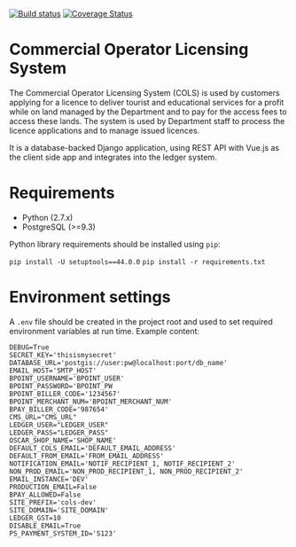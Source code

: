 [![Build
status](https://travis-ci.org/dbca-wa/boranga.svg?branch=master)](https://travis-ci.org/dbca-wa/boranga/builds) [![Coverage Status](https://coveralls.io/repos/github/dbca-wa/boranga/badge.svg?branch=master)](https://coveralls.io/github/dbca-wa/boranga?branch=master)
# Commercial Operator Licensing System

The Commercial Operator Licensing System (COLS) is used by customers applying for a licence to deliver tourist and educational services for a profit while on land managed by the Department and to pay for the access fees to access these lands. The system is used by Department staff to process the licence applications and to manage issued licences.

It is a database-backed Django application, using REST API with Vue.js as the client side app and integrates into the ledger system.

# Requirements

- Python (2.7.x)
- PostgreSQL (>=9.3)

Python library requirements should be installed using `pip`:

`pip install -U setuptools==44.0.0`
`pip install -r requirements.txt`

# Environment settings

A `.env` file should be created in the project root and used to set
required environment variables at run time. Example content:

    DEBUG=True
    SECRET_KEY='thisismysecret'
    DATABASE_URL='postgis://user:pw@localhost:port/db_name'
    EMAIL_HOST='SMTP_HOST'
    BPOINT_USERNAME='BPOINT_USER'
    BPOINT_PASSWORD='BPOINT_PW
    BPOINT_BILLER_CODE='1234567'
    BPOINT_MERCHANT_NUM='BPOINT_MERCHANT_NUM'
    BPAY_BILLER_CODE='987654'
    CMS_URL="CMS_URL"
    LEDGER_USER="LEDGER_USER"
    LEDGER_PASS="LEDGER_PASS"
    OSCAR_SHOP_NAME='SHOP_NAME'
    DEFAULT_COLS_EMAIL='DEFAULT_EMAIL_ADDRESS'
    DEFAULT_FROM_EMAIL='FROM_EMAIL_ADDRESS'
    NOTIFICATION_EMAIL='NOTIF_RECIPIENT_1, NOTIF_RECIPIENT_2'
    NON_PROD_EMAIL='NON_PROD_RECIPIENT_1, NON_PROD_RECIPIENT_2'
    EMAIL_INSTANCE='DEV'
    PRODUCTION_EMAIL=False
    BPAY_ALLOWED=False
    SITE_PREFIX='cols-dev'
    SITE_DOMAIN='SITE_DOMAIN'
    LEDGER_GST=10
    DISABLE_EMAIL=True
    PS_PAYMENT_SYSTEM_ID='S123'

